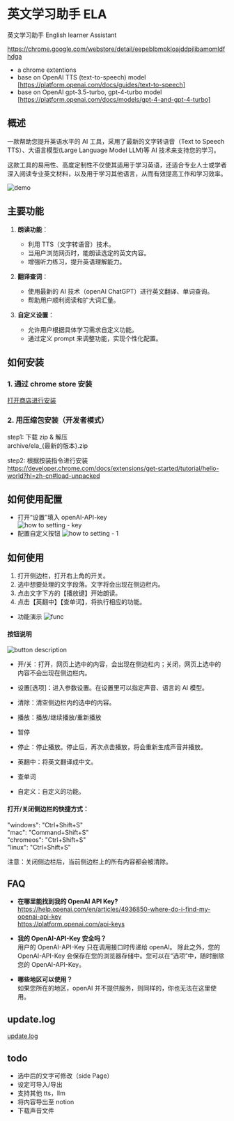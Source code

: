# 英文学习助手 ELA

英文学习助手 English learner Assistant

https://chrome.google.com/webstore/detail/eepeblbmpkloajddpjlibamomldfhdga

- a chrome extentions
- base on OpenAI TTS (text-to-speech) model [https://platform.openai.com/docs/guides/text-to-speech]
- base on OpenAI gpt-3.5-turbo, gpt-4-turbo model [https://platform.openai.com/docs/models/gpt-4-and-gpt-4-turbo]

## 概述

一款帮助您提升英语水平的 AI 工具，采用了最新的文字转语音（Text to Speech TTS）、大语言模型(Large Language Model LLM)等 AI 技术来支持您的学习。

这款工具的易用性、高度定制性不仅使其适用于学习英语，还适合专业人士或学者深入阅读专业英文材料，以及用于学习其他语言，从而有效提高工作和学习效率。

![demo](/doc/images/0.3/zh/demo.png)

## 主要功能

1. **朗读功能**：

   - 利用 TTS（文字转语音）技术。
   - 当用户浏览网页时，能朗读选定的英文内容。
   - 增强听力练习，提升英语理解能力。

2. **翻译查词**：

   - 使用最新的 AI 技术（openAI ChatGPT）进行英文翻译、单词查询。
   - 帮助用户顺利阅读和扩大词汇量。

3. **自定义设置**：
   - 允许用户根据具体学习需求自定义功能。
   - 通过定义 prompt 来调整功能，实现个性化配置。

## 如何安装

### 1. 通过 chrome store 安装

[打开商店进行安装](https://chromewebstore.google.com/detail/ela-%E8%8B%B1%E6%96%87%E5%AD%A6%E4%B9%A0%E5%8A%A9%E6%89%8B/eepeblbmpkloajddpjlibamomldfhdga)

### 2. 用压缩包安装（开发者模式）

step1: 下载 zip & 解压  
archive/ela\_{最新的版本}.zip

step2: 根据按装指令进行安装  
https://developer.chrome.com/docs/extensions/get-started/tutorial/hello-world?hl=zh-cn#load-unpacked


## 如何使用配置

- 打开“设置”填入 openAI-API-key  
  ![how to setting - key](/doc/images/0.3/zh/setting1.png)
- 配置自定义按钮
  ![how to setting - 1](/doc/images/0.3/zh/setting2.png)

## 如何使用

1. 打开侧边栏，打开右上角的开关。
2. 选中想要处理的文字段落。文字将会出现在侧边栏内。
3. 点击文字下方的【播放键】开始朗读。
4. 点击【英翻中】【查单词】，将执行相应的功能。

- 功能演示
  ![func](/doc/images/0.3/zh/func1.png)

#### 按钮说明

![button description](/doc/images/0.3/zh/sidepanel.png)

- 开/关：打开，网页上选中的内容，会出现在侧边栏内；关闭，网页上选中的内容不会出现在侧边栏内。
- 设置[选项]：进入参数设置。在设置里可以指定声音、语言的 AI 模型。
- 清除：清空侧边栏内的选中的内容。

- 播放：播放/继续播放/重新播放
- 暂停
- 停止：停止播放。停止后，再次点击播放，将会重新生成声音并播放。

- 英翻中：将英文翻译成中文。
- 查单词
- 自定义：自定义的功能。

#### 打开/关闭侧边栏的快捷方式：

"windows": "Ctrl+Shift+S"  
"mac": "Command+Shift+S"  
"chromeos": "Ctrl+Shift+S"  
"linux": "Ctrl+Shift+S"

注意：关闭侧边栏后，当前侧边栏上的所有内容都会被清除。

## FAQ

- **在哪里能找到我的 OpenAI API Key?**  
  https://help.openai.com/en/articles/4936850-where-do-i-find-my-openai-api-key  
  https://platform.openai.com/api-keys

- **我的 OpenAI-API-Key 安全吗？**  
  用户的 OpenAI-API-Key 只在调用接口时传递给 openAI。
  除此之外，您的 OpenAI-API-Key 会保存在您的浏览器存储中。您可以在“选项”中，随时删除您的 OpenAI-API-Key。

- **哪些地区可以使用？**  
  如果您所在的地区，openAI 并不提供服务，则同样的，你也无法在这里使用。

## update.log

[update.log](/doc/update.log.md)

## todo

- 选中后的文字可修改（side Page）
- 设定可导入/导出
- 支持其他 tts，llm
- 将内容导出至 notion
- 下载声音文件
